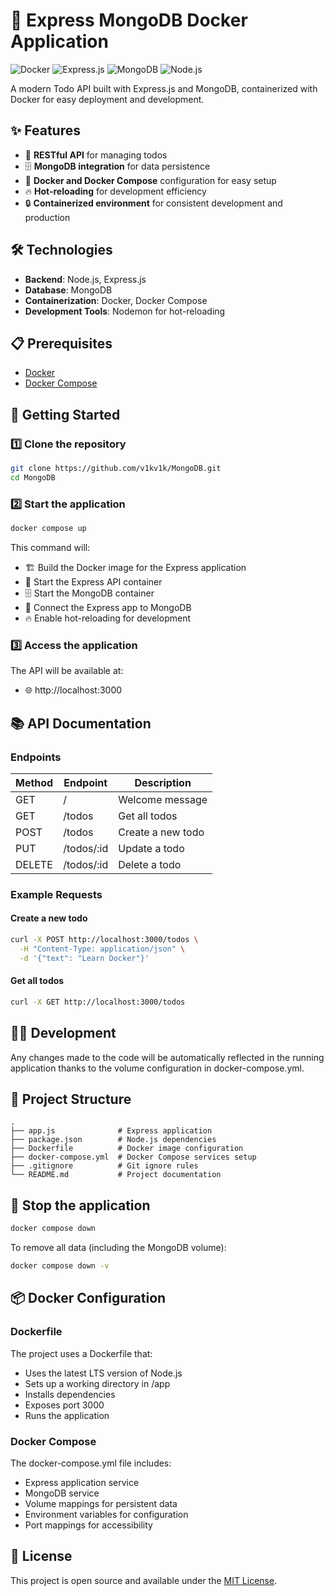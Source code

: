 # 🐳 Express MongoDB Docker Application

![Docker](https://img.shields.io/badge/Docker-2496ED?style=for-the-badge&logo=docker&logoColor=white)
![Express.js](https://img.shields.io/badge/Express.js-000000?style=for-the-badge&logo=express&logoColor=white)
![MongoDB](https://img.shields.io/badge/MongoDB-47A248?style=for-the-badge&logo=mongodb&logoColor=white)
![Node.js](https://img.shields.io/badge/Node.js-339933?style=for-the-badge&logo=nodedotjs&logoColor=white)

A modern Todo API built with Express.js and MongoDB, containerized with Docker for easy deployment and development.

## ✨ Features

- 🔄 **RESTful API** for managing todos
- 🗄️ **MongoDB integration** for data persistence
- 🐳 **Docker and Docker Compose** configuration for easy setup
- 🔥 **Hot-reloading** for development efficiency
- 🔒 **Containerized environment** for consistent development and production

## 🛠️ Technologies

- **Backend**: Node.js, Express.js
- **Database**: MongoDB
- **Containerization**: Docker, Docker Compose
- **Development Tools**: Nodemon for hot-reloading

## 📋 Prerequisites

- [Docker](https://www.docker.com/get-started)
- [Docker Compose](https://docs.docker.com/compose/install/)

## 🚀 Getting Started

### 1️⃣ Clone the repository

```bash
git clone https://github.com/v1kv1k/MongoDB.git
cd MongoDB
```

### 2️⃣ Start the application

```bash
docker compose up
```

This command will:
- 🏗️ Build the Docker image for the Express application
- 🚀 Start the Express API container
- 🗄️ Start the MongoDB container
- 🔄 Connect the Express app to MongoDB
- 🔥 Enable hot-reloading for development

### 3️⃣ Access the application

The API will be available at:
- 🌐 http://localhost:3000

## 📚 API Documentation

### Endpoints

| Method | Endpoint | Description |
|--------|----------|-------------|
| GET    | /        | Welcome message |
| GET    | /todos   | Get all todos |
| POST   | /todos   | Create a new todo |
| PUT    | /todos/:id | Update a todo |
| DELETE | /todos/:id | Delete a todo |

### Example Requests

#### Create a new todo

```bash
curl -X POST http://localhost:3000/todos \
  -H "Content-Type: application/json" \
  -d '{"text": "Learn Docker"}'
```

#### Get all todos

```bash
curl -X GET http://localhost:3000/todos
```

## 🧑‍💻 Development

Any changes made to the code will be automatically reflected in the running application thanks to the volume configuration in docker-compose.yml.

## 📁 Project Structure

```
.
├── app.js              # Express application
├── package.json        # Node.js dependencies
├── Dockerfile          # Docker image configuration
├── docker-compose.yml  # Docker Compose services setup
├── .gitignore          # Git ignore rules
└── README.md           # Project documentation
```

## 🛑 Stop the application

```bash
docker compose down
```

To remove all data (including the MongoDB volume):

```bash
docker compose down -v
```

## 📦 Docker Configuration

### Dockerfile

The project uses a Dockerfile that:
- Uses the latest LTS version of Node.js
- Sets up a working directory in /app
- Installs dependencies
- Exposes port 3000
- Runs the application

### Docker Compose

The docker-compose.yml file includes:
- Express application service
- MongoDB service
- Volume mappings for persistent data
- Environment variables for configuration
- Port mappings for accessibility

## 📝 License

This project is open source and available under the [MIT License](LICENSE).

